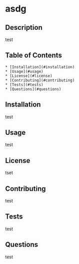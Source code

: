 
  # asdg
  ## Description
  test

  ## Table of Contents
    * [Installation](#installation)
    * [Usage](#usage)
    * [License](#license)
    * [Contributing](#contributing)
    * [Tests](#tests)
    * [Questions](#questions)

  ## Installation <a name="installation">
  test

  ## Usage
  test

  ## License
  tset

  ## Contributing
  test

  ## Tests
  test
  
  ## Questions
  test

  
